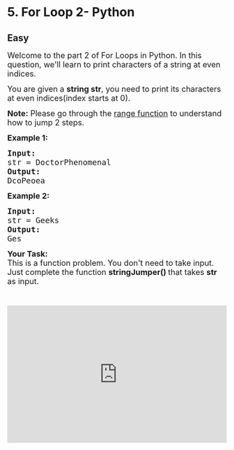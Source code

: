 # 5. For Loop 2- Python
## Easy 
<div class="problem-statement">
                <p></p><p><span style="font-size:18px">Welcome to the part 2 of For Loops in Python. In this question, we'll learn to print characters of a string at even indices. </span></p>

<p><span style="font-size:18px">You are given a <strong>string str</strong>, you need to print its characters at even indices(index starts at 0).</span></p>

<p><span style="font-size:18px"><strong>Note:</strong> Please go through the <a href="https://www.geeksforgeeks.org/python-range-method/" target="_blank">range function</a> to understand how to jump 2 steps.</span></p>

<p><span style="font-size:18px"><strong>Example 1:</strong></span></p>

<pre><span style="font-size:18px"><strong>Input:</strong>
str = DoctorPhenomenal
<strong>Output:</strong>
DcoPeoea</span>
</pre>

<p><span style="font-size:18px"><strong>Example 2:</strong></span></p>

<pre><span style="font-size:18px"><strong>Input:</strong>
str = Geeks
<strong>Output:</strong>
Ges
</span></pre>

<p><span style="font-size:18px"><strong>Your Task:</strong><br>
This is a function problem. You don't need to take input. Just complete the function <strong>stringJumper()&nbsp;</strong>that takes <strong>str</strong> as input.</span></p>

<p>&nbsp;</p>

<p><iframe frameborder="0" height="315" src="https://www.youtube.com/embed/AaoqKlYCbSk" width="560" style="max-width: 100%;"></iframe></p>
 <p></p>
            </div>